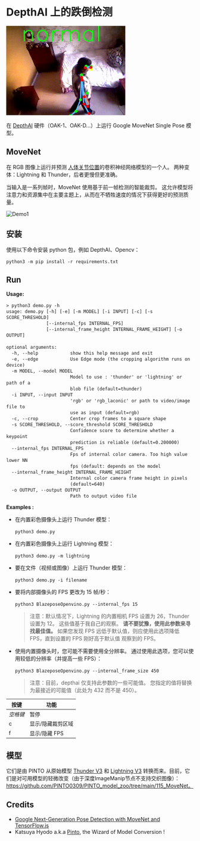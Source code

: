 # DepthAI 上的跌倒检测

![Demo](img/demo.gif)

在 [DepthAI](https://docs.luxonis.com/en/latest/) 硬件（OAK-1、OAK-D...）上运行 Google MoveNet Single Pose 模型。

## MoveNet

在 RGB 图像上运行并预测 [人体关节位置](https://github.com/tensorflow/tfjs-models/tree/master/pose-detection#coco-keypoints-used-in-movenet-and-posenet)的卷积神经网络模型的一个人。 两种变体：Lightning 和 Thunder，后者更慢但更准确。

当输入是一系列帧时，MoveNet 使用基于前一帧检测的智能裁剪。 这允许模型将注意力和资源集中在主要主题上，从而在不牺牲速度的情况下获得更好的预测质量。

![Demo1](img/dance.gif)




## 安装

使用以下命令安装 python 包，例如 DepthAI、Opencv：
```
python3 -m pip install -r requirements.txt
```

## Run

**Usage:**

```
> python3 demo.py -h                                               
usage: demo.py [-h] [-e] [-m MODEL] [-i INPUT] [-c] [-s SCORE_THRESHOLD]
               [--internal_fps INTERNAL_FPS]
               [--internal_frame_height INTERNAL_FRAME_HEIGHT] [-o OUTPUT]

optional arguments:
  -h, --help            show this help message and exit
  -e, --edge            Use Edge mode (the cropping algorithm runs on device)
  -m MODEL, --model MODEL
                        Model to use : 'thunder' or 'lightning' or path of a
                        blob file (default=thunder)
  -i INPUT, --input INPUT
                        'rgb' or 'rgb_laconic' or path to video/image file to
                        use as input (default=rgb)
  -c, --crop            Center crop frames to a square shape
  -s SCORE_THRESHOLD, --score_threshold SCORE_THRESHOLD
                        Confidence score to determine whether a keypoint
                        prediction is reliable (default=0.200000)
  --internal_fps INTERNAL_FPS
                        Fps of internal color camera. Too high value lower NN
                        fps (default: depends on the model
  --internal_frame_height INTERNAL_FRAME_HEIGHT
                        Internal color camera frame height in pixels
                        (default=640)
  -o OUTPUT, --output OUTPUT
                        Path to output video file
```
**Examples :**

- 在内置彩色摄像头上运行 Thunder 模型：

    ```python3 demo.py```

- 在内置彩色摄像头上运行 Lightning 模型：

    ```python3 demo.py -m lightning```

- 要在文件（视频或图像）上运行 Thunder 模型：

    ```python3 demo.py -i filename```

- 要将内部摄像头的 FPS 更改为 15 帧/秒： 

    ```python3 BlazeposeOpenvino.py --internal_fps 15```

    > 注意：默认情况下，Lightning 的内置相机 FPS 设置为 26，Thunder 设置为 12。 这些值基于我自己的观察。 **请不要犹豫，使用此参数来寻找最佳值。** 如果您发现 FPS 远低于默认值，则应使用此选项降低 FPS，直到设置的 FPS 刚好高于默认值 观察到的 FPS。

- 使用内置摄像头时，您可能不需要使用全分辨率。 通过使用此选项，您可以使用较低的分辨率（并提高一些 FPS）：

    ```python3 BlazeposeOpenvino.py --internal_frame_size 450```

    > 注意：目前，depthai 仅支持此参数的一些可能值。 您指定的值将替换为最接近的可能值（此处为 432 而不是 450）。


| 按键     | 功能              |
| -------- | ----------------- |
| *空格键* | 暂停              |
| c        | 显示/隐藏裁剪区域 |
| f        | 显示/隐藏 FPS     |

## 模型 
它们是由 PINTO 从原始模型 [Thunder V3](https://tfhub.dev/google/movenet/singlepose/thunder/3) 和 [Lightning V3](https://tfhub.dev/google/movenet/singlepose/lightning/3) 转换而来。目前，它们是对可用模型的轻微改变（由于深度ImageManip节点不支持交织图像）：https://github.com/PINTO0309/PINTO_model_zoo/tree/main/115_MoveNet。

## Credits
* [Google Next-Generation Pose Detection with MoveNet and TensorFlow.js](https://blog.tensorflow.org/2021/05/next-generation-pose-detection-with-movenet-and-tensorflowjs.html)
* Katsuya Hyodo a.k.a [Pinto](https://github.com/PINTO0309), the Wizard of Model Conversion !
